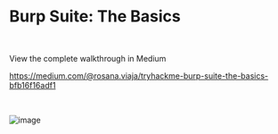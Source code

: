 <h1>Burp Suite: The Basics</h1>

<br>

<p> View the complete walkthrough in Medium</p>


https://medium.com/@rosana.viaja/tryhackme-burp-suite-the-basics-bfb16f16adf1

<br>

![image](https://github.com/user-attachments/assets/4fad9d77-8153-4424-a7f2-3812b5750e9d)


